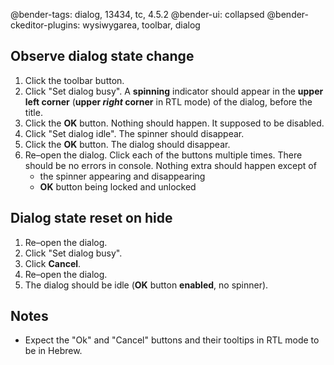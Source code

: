 @bender-tags: dialog, 13434, tc, 4.5.2
@bender-ui: collapsed
@bender-ckeditor-plugins: wysiwygarea, toolbar, dialog

## Observe dialog state change

1. Click the toolbar button.
1. Click "Set dialog busy". A **spinning** indicator should appear in the **upper left corner** (**upper _right_ corner** in RTL mode) of the dialog, before the title.
1. Click the **OK** button. Nothing should happen. It supposed to be disabled.
1. Click "Set dialog idle". The spinner should disappear.
1. Click the **OK** button. The dialog should disappear.
1. Re–open the dialog. Click each of the buttons multiple times. There should be no errors in console. Nothing extra should happen except of
	* the spinner appearing and disappearing
	* **OK** button being locked and unlocked

## Dialog state reset on hide

1. Re–open the dialog.
1. Click "Set dialog busy".
1. Click **Cancel**.
1. Re–open the dialog.
1. The dialog should be idle (**OK** button **enabled**, no spinner).

## Notes

* Expect the "Ok" and "Cancel" buttons and their tooltips in RTL mode to be in Hebrew.
